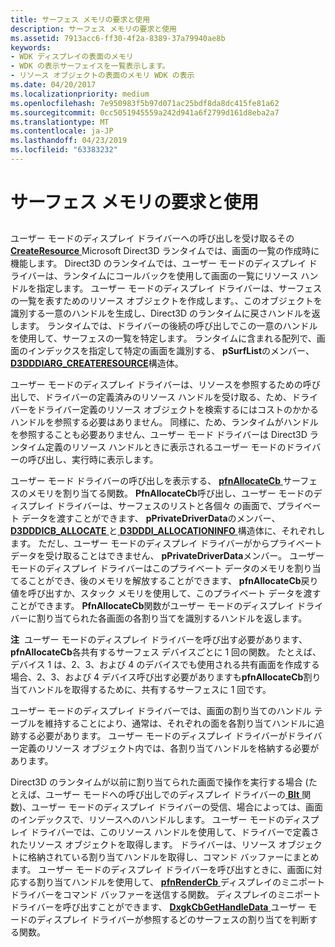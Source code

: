 ```yaml
---
title: サーフェス メモリの要求と使用
description: サーフェス メモリの要求と使用
ms.assetid: 7913acc6-ff30-4f2a-8389-37a79940ae8b
keywords:
- WDK ディスプレイの表面のメモリ
- WDK の表示サーフェイスを一覧表示します。
- リソース オブジェクトの表面のメモリ WDK の表示
ms.date: 04/20/2017
ms.localizationpriority: medium
ms.openlocfilehash: 7e950983f5b97d071ac25bdf8da8dc415fe81a62
ms.sourcegitcommit: 0cc5051945559a242d941a6f2799d161d8eba2a7
ms.translationtype: MT
ms.contentlocale: ja-JP
ms.lasthandoff: 04/23/2019
ms.locfileid: "63383232"
---
```

# <a name="requesting-and-using-surface-memory"></a>サーフェス メモリの要求と使用


## <span id="ddk_requesting_and_using_surface_memory_gg"></span><span id="DDK_REQUESTING_AND_USING_SURFACE_MEMORY_GG"></span>


ユーザー モードのディスプレイ ドライバーへの呼び出しを受け取るその[ **CreateResource** ](https://msdn.microsoft.com/library/windows/hardware/ff540688) Microsoft Direct3D ランタイムでは、画面の一覧の作成時に機能します。 Direct3D のランタイムでは、ユーザー モードのディスプレイ ドライバーは、ランタイムにコールバックを使用して画面の一覧にリソース ハンドルを指定します。 ユーザー モードのディスプレイ ドライバーは、サーフェスの一覧を表すためのリソース オブジェクトを作成します。、このオブジェクトを識別する一意のハンドルを生成し、Direct3D のランタイムに戻さハンドルを返します。 ランタイムでは、ドライバーの後続の呼び出しでこの一意のハンドルを使用して、サーフェスの一覧を特定します。 ランタイムに含まれる配列で、画面のインデックスを指定して特定の画面を識別する、 **pSurfList**のメンバー、 [ **D3DDDIARG\_CREATERESOURCE**](https://msdn.microsoft.com/library/windows/hardware/ff542963)構造体。

ユーザー モードのディスプレイ ドライバーは、リソースを参照するための呼び出しで、ドライバーの定義済みのリソース ハンドルを受け取る、ため、ドライバーをドライバー定義のリソース オブジェクトを検索するにはコストのかかるハンドルを参照する必要はありません。 同様に、ため、ランタイムがハンドルを参照することも必要ありません、ユーザー モード ドライバーは Direct3D ランタイム定義のリソース ハンドルときに表示されるユーザー モードのドライバーの呼び出し、実行時に表示します。

ユーザー モード ドライバーの呼び出しを表示する、 [ **pfnAllocateCb** ](https://msdn.microsoft.com/library/windows/hardware/ff568893)サーフェスのメモリを割り当てる関数。 **PfnAllocateCb**呼び出し、ユーザー モードのディスプレイ ドライバーは、サーフェスのリストと各個々 の画面で、プライベート データを渡すことができます、 **pPrivateDriverData**のメンバー、 [ **D3DDDICB\_ALLOCATE** ](https://msdn.microsoft.com/library/windows/hardware/ff544137)と[ **D3DDDI\_ALLOCATIONINFO** ](https://msdn.microsoft.com/library/windows/hardware/ff544364)構造体に、それぞれします。 ただし、ユーザー モードのディスプレイ ドライバーがからプライベート データを受け取ることはできません、 **pPrivateDriverData**メンバー。 ユーザー モードのディスプレイ ドライバーはこのプライベート データのメモリを割り当てることができ、後のメモリを解放することができます、 **pfnAllocateCb**戻り値を呼び出すか、スタック メモリを使用して、このプライベート データを渡すことができます。 **PfnAllocateCb**関数がユーザー モードのディスプレイ ドライバーに割り当てられた各画面の各割り当てを識別するハンドルを返します。

**注**  ユーザー モードのディスプレイ ドライバーを呼び出す必要があります、 **pfnAllocateCb**各共有するサーフェス デバイスごとに 1 回の関数。 たとえば、デバイス 1 は、2、3、および 4 のデバイスでも使用される共有画面を作成する場合、2、3、および 4 デバイス呼び出す必要がありますも**pfnAllocateCb**割り当てハンドルを取得するために、共有するサーフェスに 1 回です。

 

ユーザー モードのディスプレイ ドライバーでは、画面の割り当てのハンドル テーブルを維持することにより、通常は、それぞれの面を各割り当てハンドルに追跡する必要があります。 ユーザー モードのディスプレイ ドライバーがドライバー定義のリソース オブジェクト内では、各割り当てハンドルを格納する必要があります。

Direct3D のランタイムが以前に割り当てられた画面で操作を実行する場合 (たとえば、ユーザー モードへの呼び出しでのディスプレイ ドライバーの[ **Blt** ](https://msdn.microsoft.com/library/windows/hardware/ff538251)関数)、ユーザー モードのディスプレイ ドライバーの受信、場合によっては、画面のインデックスで、リソースへのハンドルします。 ユーザー モードのディスプレイ ドライバーでは、このリソース ハンドルを使用して、ドライバーで定義されたリソース オブジェクトを取得します。 ドライバーは、リソース オブジェクトに格納されている割り当てハンドルを取得し、コマンド バッファーにまとめます。 ユーザー モードのディスプレイ ドライバーを呼び出すときに、画面に対応する割り当てハンドルを使用して、 [ **pfnRenderCb** ](https://msdn.microsoft.com/library/windows/hardware/ff568923)ディスプレイのミニポート ドライバーをコマンド バッファーを送信する関数。 ディスプレイのミニポート ドライバーを呼び出すことができます、 [ **DxgkCbGetHandleData** ](https://msdn.microsoft.com/library/windows/hardware/ff559515)ユーザー モードのディスプレイ ドライバーが参照するどのサーフェスの割り当てを判断する関数。

 

 





